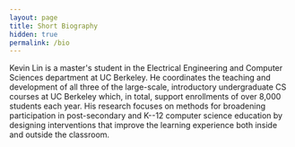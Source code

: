 ```yaml
---
layout: page
title: Short Biography
hidden: true
permalink: /bio
---
```


Kevin Lin is a master's student in the Electrical Engineering and Computer
Sciences department at UC Berkeley. He coordinates the teaching and development
of all three of the large-scale, introductory undergraduate CS courses at UC
Berkeley which, in total, support enrollments of over 8,000 students each year.
His research focuses on methods for broadening participation in post-secondary
and K--12 computer science education by designing interventions that improve
the learning experience both inside and outside the classroom.
